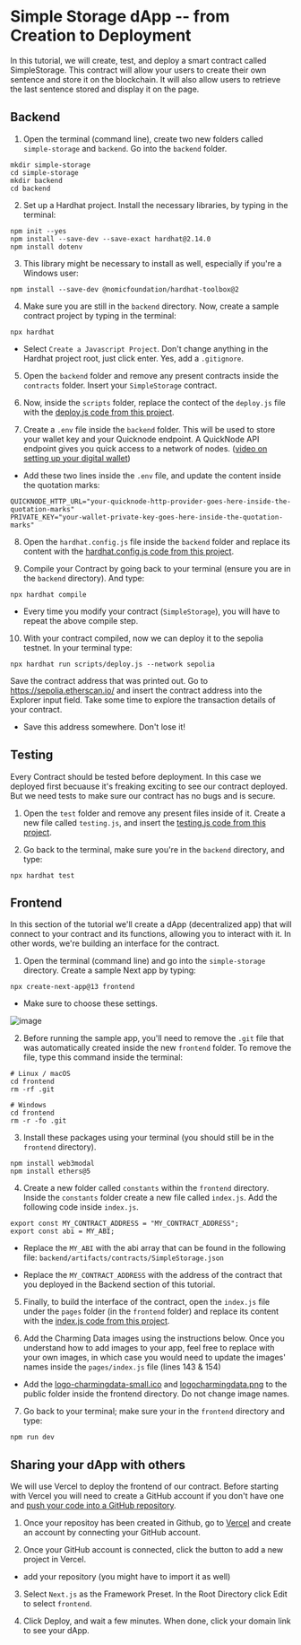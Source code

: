 # Simple Storage dApp -- from Creation to Deployment
In this tutorial, we will create, test, and deploy a smart contract called SimpleStorage. This contract will allow your users to create their own sentence and store it on the blockchain. It will also allow users to retrieve the last sentence stored and display it on the page.

## Backend
1. Open the terminal (command line), create two new folders called `simple-storage` and `backend`. Go into the `backend` folder.
```
mkdir simple-storage
cd simple-storage
mkdir backend
cd backend
```

2. Set up a Hardhat project. Install the necessary libraries, by typing in the terminal:
```
npm init --yes
npm install --save-dev --save-exact hardhat@2.14.0
npm install dotenv
```

3. This library might be necessary to install as well, especially if you're a Windows user:
```
npm install --save-dev @nomicfoundation/hardhat-toolbox@2
```

4. Make sure you are still in the `backend` directory. Now, create a sample contract project by typing in the terminal:
```
npx hardhat
```
- Select `Create a Javascript Project`. Don't change anything in the Hardhat project root, just click enter. Yes, add a `.gitignore`. 

5. Open the `backend` folder and remove any present contracts inside the `contracts` folder. Insert your `SimpleStorage` contract.

6. Now, inside the `scripts` folder, replace the contect of the `deploy.js` file with the [deploy.js code from this project](https://github.com/charmingdata/dApp-simple-storage/blob/main/backend/scripts/deploy.js).

7. Create a `.env` file inside the `backend` folder. This will be used to store your wallet key and your Quicknode endpoint. A QuickNode API endpoint gives you quick access to a network of nodes. ([video on setting up your digital wallet](https://youtu.be/kHF70SWFTYU))

- Add these two lines inside the `.env` file, and update the content inside the quotation marks:
```
QUICKNODE_HTTP_URL="your-quicknode-http-provider-goes-here-inside-the-quotation-marks"
PRIVATE_KEY="your-wallet-private-key-goes-here-inside-the-quotation-marks"
```

8. Open the `hardhat.config.js` file inside the `backend` folder and replace its content with the [hardhat.config.js code from this project](https://github.com/charmingdata/dApp-simple-storage/blob/main/backend/hardhat.config.js). 

9. Compile your Contract by going back to your terminal (ensure you are in the `backend` directory). And type:
```
npx hardhat compile
```
- Every time you modify your contract (`SimpleStorage`), you will have to repeat the above compile step.

10. With your contract compiled, now we can deploy it to the sepolia testnet. In your terminal type:
```
npx hardhat run scripts/deploy.js --network sepolia
```

Save the contract address that was printed out.
Go to https://sepolia.etherscan.io/ and insert the contract address into the Explorer input field. Take some time to explore the transaction details of your contract.
- Save this address somewhere. Don't lose it!

## Testing
Every Contract should be tested before deployment. In this case we deployed first becuause it's freaking exciting to see our contract deployed. But we need tests to make sure our contract has no bugs and is secure. 

1. Open the `test` folder and remove any present files inside of it. Create a new file called `testing.js`, and insert the [testing.js code from this project](https://github.com/charmingdata/dApp-simple-storage/blob/main/backend/test/testing.js).

2. Go back to the terminal, make sure you're in the `backend` directory, and type: 
```
npx hardhat test
```

## Frontend
In this section of the tutorial we'll create a dApp (decentralized app) that will connect to your contract and its functions, allowing you to  interact with it. In other words, we're building an interface for the contract. 

1. Open the terminal (command line) and go into the `simple-storage` directory. Create a sample Next app by typing:
```
npx create-next-app@13 frontend

```
- Make sure to choose these settings.

![image](https://github.com/charmingdata/dApp-simple-storage/assets/94773218/28765958-6c47-4eed-a6ad-e1093435cf30)

2. Before running the sample app, you'll need to remove the `.git` file that was automatically created inside the new `frontend` folder. 
To remove the file, type this command inside the terminal:
```
# Linux / macOS
cd frontend
rm -rf .git

# Windows
cd frontend
rm -r -fo .git
```

3. Install these packages using your terminal (you should still be in the `frontend` directory).
```
npm install web3modal
npm install ethers@5
```

4. Create a new folder called `constants` within the `frontend` directory. Inside the `constants` folder create a new file called `index.js`. Add the following code inside `index.js`. 
```
export const MY_CONTRACT_ADDRESS = "MY_CONTRACT_ADDRESS";
export const abi = MY_ABI;
```
- Replace the `MY_ABI` with the abi array that can be found in the following file:
`backend/artifacts/contracts/SimpleStorage.json`

- Replace the `MY_CONTRACT_ADDRESS` with the address of the contract that you deployed in the Backend section of this tutorial. 

5. Finally, to build the interface of the contract, open the `index.js` file under the `pages` folder (in the `frontend` folder) and replace its content with the [index.js code from this project](https://github.com/charmingdata/dApp-simple-storage/blob/main/frontend/pages/index.js).

6. Add the Charming Data images using the instructions below. Once you understand how to add images to your app, feel free to replace with your own images, in which case you would need to update the images' names inside the `pages/index.js` file (lines 143 & 154)
  - Add the [logo-charmingdata-small.ico](https://raw.githubusercontent.com/charmingdata/dApp-simple-storage/main/frontend/public/logo-charmingdata-small.ico) and [logocharmingdata.png](https://github.com/charmingdata/dApp-simple-storage/blob/main/frontend/public/logocharmingdata.png) to the public folder inside the frontend directory. Do not change image names.

7. Go back to your terminal; make sure your in the `frontend` directory and type:
```
npm run dev
```

## Sharing your dApp with others
We will use Vercel to deploy the frontend of our contract. Before starting with Vercel you will need to create a GitHub account if you don't have one and [push your code into a GitHub repository](https://youtu.be/vpRkAoCqX3o).

1. Once your repositoy has been created in Github, go to [Vercel](https://vercel.com/login) and create an account by connecting your GitHub account. 

2. Once your GitHub account is connected, click the button to add a new project in Vercel. 
  - add your repository (you might have to import it as well)

3. Select `Next.js` as the Framework Preset. In the Root Directory click Edit to select `frontend`.

4. Click Deploy, and wait a few minutes. When done, click your domain link to see your dApp.

